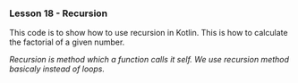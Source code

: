 ### Lesson 18 - Recursion

This code is to show how to use recursion in Kotlin. This is how to calculate the factorial of a given number.

*Recursion is method which a function calls it self. We use recursion method basicaly instead of loops.*